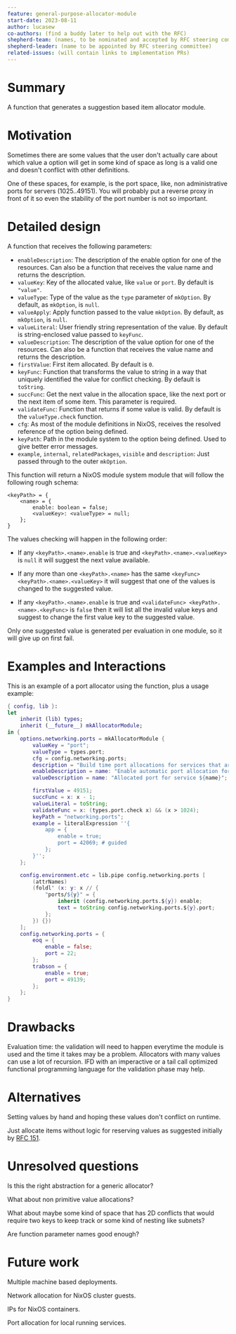 ```yaml
---
feature: general-purpose-allocator-module
start-date: 2023-08-11
author: lucasew
co-authors: (find a buddy later to help out with the RFC)
shepherd-team: (names, to be nominated and accepted by RFC steering committee)
shepherd-leader: (name to be appointed by RFC steering committee)
related-issues: (will contain links to implementation PRs)
---
```


# Summary
[summary]: #summary

A function that generates a suggestion based item allocator module.

# Motivation
[motivation]: #motivation

Sometimes there are some values that the user don't actually care about which
value a option will get in some kind of space as long is a valid one and doesn't
conflict with other definitions.

One of these spaces, for example, is the port space, like, non administrative ports
for servers (1025..49151). You will probably put a reverse proxy in front of it
so even the stability of the port number is not so important.

# Detailed design
[design]: #detailed-design

A function that receives the following parameters:
- `enableDescription`: The description of the enable option for one of the resources. Can also be a function that receives the value name and returns the description.
- `valueKey`: Key of the allocated value, like `value` or `port`. By default is `"value"`.
- `valueType`: Type of the value as the `type` parameter of `mkOption`. By default, as `mkOption`, is `null`.
- `valueApply`: Apply function passed to the value `mkOption`. By default, as `mkOption`, is `null`.
- `valueLiteral`: User friendly string representation of the value. By default is string-enclosed value passed to `keyFunc`.
- `valueDescription`: The description of the value option for one of the resources. Can also be a function that receives the value name and returns the description.
- `firstValue`: First item allocated. By default is `0`.
- `keyFunc`: Function that transforms the value to string in a way that uniquely identified the value for conflict checking. By default is `toString`.
- `succFunc`: Get the next value in the allocation space, like the next port or the next item of some item. This parameter is required.
- `validateFunc`: Function that returns if some value is valid. By default is the `valueType.check` function.
- `cfg`: As most of the module definitions in NixOS, receives the resolved reference of the option being defined.
- `keyPath`: Path in the module system to the option being defined. Used to give better error messages.
- `example`, `internal`, `relatedPackages`, `visible` and `description`: Just passed through to the outer `mkOption`.

This function will return a NixOS module system module that will follow the following rough schema:

```
<keyPath> = {
    <name> = {
        enable: boolean = false;
        <valueKey>: <valueType> = null;
    };
}
```
The values checking will happen in the following order:

- If any `<keyPath>.<name>.enable` is true and `<keyPath>.<name>.<valueKey>` is `null` it will suggest the next value available.

- If any more than one `<keyPath>.<name>` has the same `<keyFunc> <keyPath>.<name>.<valueKey>` it will suggest that one of the values is changed to the suggested value.

- If any `<keyPath>.<name>.enable` is true and `<validateFunc> <keyPath>.<name>.<keyFunc>` is `false` then it will list all the invalid value keys and suggest to change the first value key to the suggested value.

Only one suggested value is generated per evaluation in one module, so it will give up on first fail.

# Examples and Interactions
[examples-and-interactions]: #examples-and-interactions

This is an example of a port allocator using the function, plus a usage example:

```nix
{ config, lib }:
let
    inherit (lib) types;
    inherit (__future__) mkAllocatorModule;
in {
    options.networking.ports = mkAllocatorModule {
        valueKey = "port";
        valueType = types.port;
        cfg = config.networking.ports;
        description = "Build time port allocations for services that are only used internally";
        enableDescription = name: "Enable automatic port allocation for service ${name}";
        valueDescription = name: "Allocated port for service ${name}";

        firstValue = 49151;
        succFunc = x: x - 1;
        valueLiteral = toString;
        validateFunc = x: (types.port.check x) && (x > 1024);
        keyPath = "networking.ports";
        example = literalExpression ''{
            app = {
                enable = true;
                port = 42069; # guided
            };
        }'';
    };

    config.environment.etc = lib.pipe config.networking.ports [
        (attrNames)
        (foldl' (x: y: x // {
            "ports/${y}" = {
                inherit (config.networking.ports.${y}) enable;
                text = toString config.networking.ports.${y}.port;
            };
        }) {})
    ];
    config.networking.ports = {
        eoq = {
            enable = false;
            port = 22;
        };
        trabson = {
            enable = true;
            port = 49139;
        };
    };
}
```

# Drawbacks
[drawbacks]: #drawbacks

Evaluation time: the validation will need to happen everytime the module is used and the time it takes may be a problem. Allocators with many values can use a lot of recursion. IFD with an imperactive or a tail call optimized functional programming language for the validation phase may help.

# Alternatives
[alternatives]: #alternatives

Setting values by hand and hoping these values don't conflict on runtime.

Just allocate items without logic for reserving values as suggested initially by [RFC 151](https://github.com/NixOS/rfcs/pull/151).

# Unresolved questions
[unresolved]: #unresolved-questions

Is this the right abstraction for a generic allocator?

What about non primitive value allocations?

What about maybe some kind of space that has 2D conflicts that would require two keys to keep track or some kind of nesting like subnets?

Are function parameter names good enough?

# Future work
[future]: #future-work

Multiple machine based deployments.

Network allocation for NixOS cluster guests.

IPs for NixOS containers.

Port allocation for local running services.

